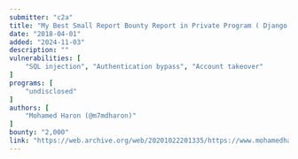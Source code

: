 ```yaml
---
submitter: "c2a"
title: "My Best Small Report Bounty Report in Private Program ( Django REST framework Admin Login ByPass )"
date: "2018-04-01"
added: "2024-11-03"
description: ""
vulnerabilities: [
    "SQL injection", "Authentication bypass", "Account takeover"
]
programs: [
    "undisclosed"
]
authors: [
    "Mohamed Haron (@m7mdharon)"
]
bounty: "2,000"
link: "https://web.archive.org/web/20201022201335/https://www.mohamedharon.com/2018/04/my-best-small-report-bounty-report-in.html"
---
```




